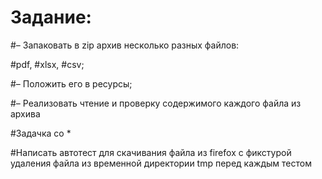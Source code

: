 # Задание:


#– Запаковать в zip архив несколько разных файлов: 

#pdf, 
#xlsx, 
#csv;


#– Положить его в ресурсы;

#– Реализовать чтение и проверку содержимого каждого файла из архива



#Задачка со *

#Написать автотест для скачивания файла из firefox с фикстурой удаления файла из временной директории tmp перед каждым тестом

